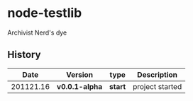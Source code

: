 # node-testlib
Archivist Nerd's dye



## History
|  Date     | Version  |    type   | Description     |
|-----------|----------|-----------|-----------------|
| 201121.16 |**v0.0.1-alpha**| **start** | project started |
